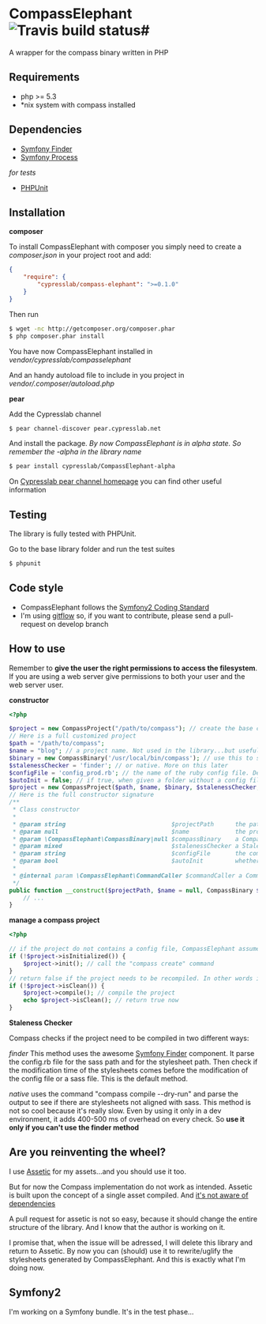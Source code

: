 # CompassElephant ![Travis build status](https://secure.travis-ci.org/matteosister/CompassElephant.png)#

A wrapper for the compass binary written in PHP

Requirements
------------

- php >= 5.3
- *nix system with compass installed

Dependencies
------------

- [Symfony Finder](https://github.com/symfony/Finder)
- [Symfony Process](https://github.com/symfony/Process)

*for tests*

- [PHPUnit](https://github.com/sebastianbergmann/phpunit)

Installation
------------

**composer**

To install CompassElephant with composer you simply need to create a *composer.json* in your project root and add:

``` json
{
    "require": {
        "cypresslab/compass-elephant": ">=0.1.0"
    }
}
```

Then run

``` bash
$ wget -nc http://getcomposer.org/composer.phar
$ php composer.phar install
```

You have now CompassElephant installed in *vendor/cypresslab/compasselephant*

And an handy autoload file to include in you project in *vendor/.composer/autoload.php*

**pear**

Add the Cypresslab channel

``` bash
$ pear channel-discover pear.cypresslab.net
```

And install the package. *By now CompassElephant is in alpha state. So remember the -alpha in the library name*

``` bash
$ pear install cypresslab/CompassElephant-alpha
```

On [Cypresslab pear channel homepage](http://pear.cypresslab.net/) you can find other useful information

Testing
-------

The library is fully tested with PHPUnit.

Go to the base library folder and run the test suites

``` bash
$ phpunit
```

Code style
----------

* CompassElephant follows the [Symfony2 Coding Standard](https://github.com/opensky/Symfony2-coding-standard)
* I'm using [gitflow](https://github.com/nvie/gitflow) so, if you want to contribute, please send a pull-request on develop branch

How to use
----------

Remember to **give the user the right permissions to access the filesystem**. If you are using a web server give permissions to both your user and the web server user.

**constructor**

``` php
<?php

$project = new CompassProject("/path/to/compass"); // create the base class, only the path is mandatory....
// Here is a full customized project
$path = "/path/to/compass";
$name = "blog"; // a project name. Not used in the library...but useful if you have more than one project
$binary = new CompassBinary('/usr/local/bin/compass'); // use this to set a custom path for the executable. If blank the library try with "which compass" before showing an error
$stalenessChecker = 'finder'; // or native. More on this later
$configFile = 'config_prod.rb'; // the name of the ruby config file. Defaults to config.rb
$autoInit = false; // if true, when given a folder without a config file inside, CompassElephant will try to initialize a compass project
$project = new CompassProject($path, $name, $binary, $stalenessChecker, $configFile, $autoInit);
// Here is the full constructor signature
/**
 * Class constructor
 *
 * @param string                              $projectPath      the path to the compass project
 * @param null                                $name             the project name
 * @param \CompassElephant\CompassBinary|null $compassBinary    a CompassBinary instance
 * @param mixed                               $stalenessChecker a StalenessCheckerInterface instance
 * @param string                              $configFile       the compass config file name
 * @param bool                                $autoInit         whether to call init() on an empty folder project
 *
 * @internal param \CompassElephant\CommandCaller $commandCaller a CommandCaller instance
 */
public function __construct($projectPath, $name = null, CompassBinary $compassBinary = null, $stalenessChecker = null, $configFile = 'config.rb', $autoInit = true) {
    // ...
}
```

**manage a compass project**

``` php
<?php

// if the project do not contains a config file, CompassElephant assumes it isn't initialized. See autoInit parameters for skip this step
if (!$project->isInitialized()) {
    $project->init(); // call the "compass create" command
}
// return false if the project needs to be recompiled. In other words if you changed something in config.rb, sass or scss files after the last sylesheets generation
if (!$project->isClean()) {
    $project->compile(); // compile the project
    echo $project->isClean(); // return true now
}
```

**Staleness Checker**

Compass checks if the project need to be compiled in two different ways:

*finder*
This method uses the awesome [Symfony Finder](https://github.com/symfony/Finder) component. It parse the config.rb file for the sass path and for the stylesheet path. Then check if the modification time of the stylesheets comes before the modification of the config file or a sass file. This is the default method.

*native*
uses the command "compass compile --dry-run" and parse the output to see if there are stylesheets not aligned with sass. This method is not so cool because it's really slow. Even by using it only in a dev environment, it adds 400-500 ms of overhead on every check. So **use it only if you can't use the finder method**

Are you reinventing the wheel?
------------------------------

I use [Assetic](https://github.com/kriswallsmith/assetic) for my assets...and you should use it too.

But for now the Compass implementation do not work as intended. Assetic is built upon the concept of a single asset compiled. And [it's not aware of dependencies](https://github.com/kriswallsmith/assetic/issues/79)

A pull request for assetic is not so easy, because it should change the entire structure of the library. And I know that the author is working on it.

I promise that, when the issue will be adressed, I will delete this library and return to Assetic. By now you can (should) use it to rewrite/uglify the stylesheets generated by CompassElephant. And this is exactly what I'm doing now.

Symfony2
--------

I'm working on a Symfony bundle. It's in the test phase...

